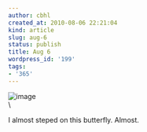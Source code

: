 ```yaml
---
author: cbhl
created_at: 2010-08-06 22:21:04
kind: article
slug: aug-6
status: publish
title: Aug 6
wordpress_id: '199'
tags:
- '365'
---
```


![image](http://images.azuresky.ca/blog/wp-content/uploads/2010/08/wpid-IMG_20100806_202943.jpg)\
\

I almost steped on this butterfly. Almost.
